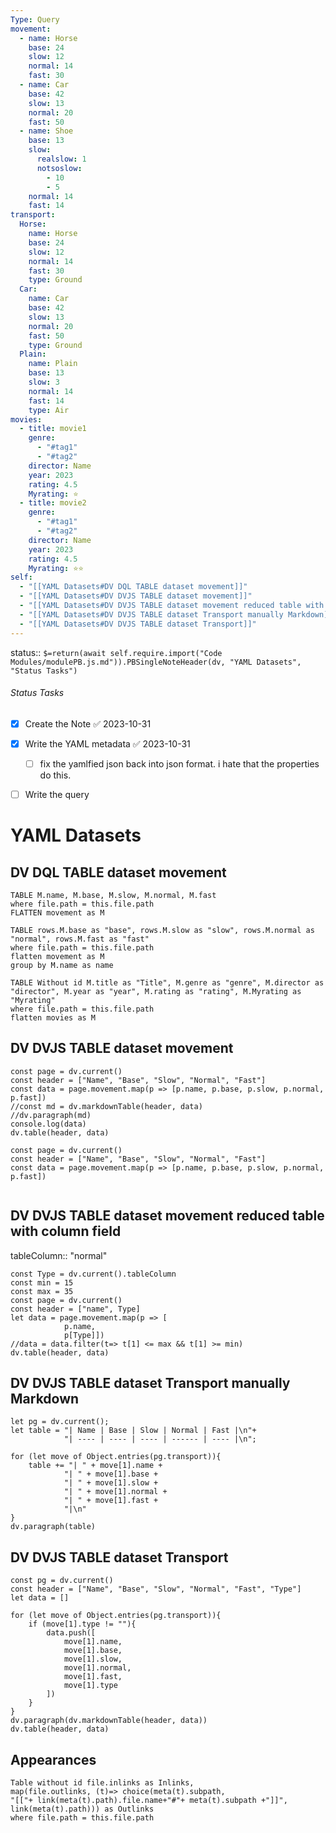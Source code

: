 ```yaml
---
Type: Query
movement:
  - name: Horse
    base: 24
    slow: 12
    normal: 14
    fast: 30
  - name: Car
    base: 42
    slow: 13
    normal: 20
    fast: 50
  - name: Shoe
    base: 13
    slow:
      realslow: 1
      notsoslow:
        - 10
        - 5
    normal: 14
    fast: 14
transport:
  Horse:
    name: Horse
    base: 24
    slow: 12
    normal: 14
    fast: 30
    type: Ground
  Car:
    name: Car
    base: 42
    slow: 13
    normal: 20
    fast: 50
    type: Ground
  Plain:
    name: Plain
    base: 13
    slow: 3
    normal: 14
    fast: 14
    type: Air
movies:
  - title: movie1
    genre:
      - "#tag1"
      - "#tag2"
    director: Name
    year: 2023
    rating: 4.5
    Myrating: ⭐
  - title: movie2
    genre:
      - "#tag1"
      - "#tag2"
    director: Name
    year: 2023
    rating: 4.5
    Myrating: ⭐⭐
self:
  - "[[YAML Datasets#DV DQL TABLE dataset movement]]"
  - "[[YAML Datasets#DV DVJS TABLE dataset movement]]"
  - "[[YAML Datasets#DV DVJS TABLE dataset movement reduced table with column field]]"
  - "[[YAML Datasets#DV DVJS TABLE dataset Transport manually Markdown]]"
  - "[[YAML Datasets#DV DVJS TABLE dataset Transport]]"
---
```


status:: `$=return(await self.require.import("Code Modules/modulePB.js.md")).PBSingleNoteHeader(dv, "YAML Datasets", "Status Tasks")`

###### Status Tasks
- [x] Create the Note ✅ 2023-10-31
- [x] Write the YAML metadata ✅ 2023-10-31
    - [ ] fix the yamlfied json back into json format. i hate that the properties do this.
- [ ] Write the query


# YAML Datasets

## DV DQL TABLE dataset movement

```dataview
TABLE M.name, M.base, M.slow, M.normal, M.fast
where file.path = this.file.path
FLATTEN movement as M
```



```dataview
TABLE rows.M.base as "base", rows.M.slow as "slow", rows.M.normal as "normal", rows.M.fast as "fast"
where file.path = this.file.path
flatten movement as M
group by M.name as name
```

```dataview
TABLE Without id M.title as "Title", M.genre as "genre", M.director as "director", M.year as "year", M.rating as "rating", M.Myrating as "Myrating"
where file.path = this.file.path
flatten movies as M
```


## DV DVJS TABLE dataset movement 
```dataviewjs
const page = dv.current()
const header = ["Name", "Base", "Slow", "Normal", "Fast"]
const data = page.movement.map(p => [p.name, p.base, p.slow, p.normal, p.fast])
//const md = dv.markdownTable(header, data)
//dv.paragraph(md)
console.log(data)
dv.table(header, data)
```

```dataviewjs
const page = dv.current()
const header = ["Name", "Base", "Slow", "Normal", "Fast"]
const data = page.movement.map(p => [p.name, p.base, p.slow, p.normal, p.fast])


```
## DV DVJS TABLE dataset movement reduced table with column field

tableColumn:: "normal"
```dataviewjs
const Type = dv.current().tableColumn
const min = 15
const max = 35
const page = dv.current()
const header = ["name", Type]
let data = page.movement.map(p => [
			p.name, 
			p[Type]])
//data = data.filter(t=> t[1] <= max && t[1] >= min)
dv.table(header, data)
```

## DV DVJS TABLE dataset Transport manually Markdown    

```dataviewjs 
let pg = dv.current();
let table = "| Name | Base | Slow | Normal | Fast |\n"+
            "| ---- | ---- | ---- | ------ | ---- |\n";

for (let move of Object.entries(pg.transport)){
	table += "| " + move[1].name + 
			"| " + move[1].base + 
			"| " + move[1].slow + 
			"| " + move[1].normal + 
			"| " + move[1].fast + 
			"|\n" 
}
dv.paragraph(table)

```

## DV DVJS TABLE dataset Transport

```dataviewjs 
const pg = dv.current()
const header = ["Name", "Base", "Slow", "Normal", "Fast", "Type"]
let data = []

for (let move of Object.entries(pg.transport)){
	if (move[1].type != ""){
		data.push([
			move[1].name, 
			move[1].base, 
			move[1].slow, 
			move[1].normal, 
			move[1].fast,
			move[1].type
		])
	}
}
dv.paragraph(dv.markdownTable(header, data))
dv.table(header, data)
```



## Appearances

```dataview
Table without id file.inlinks as Inlinks, 
map(file.outlinks, (t)=> choice(meta(t).subpath, 
"[["+ link(meta(t).path).file.name+"#"+ meta(t).subpath +"]]", 
link(meta(t).path))) as Outlinks
where file.path = this.file.path
```




